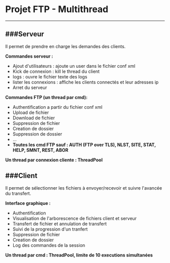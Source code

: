 # Projet FTP - Multithread
---

###Serveur
---

Il permet de prendre en charge les demandes des clients.
 
 **Commandes serveur :**
 
 * Ajout d'utilisateurs : ajoute un user dans le fichier conf xml
 * Kick de connexion : kill le thread du client
 * logs : ouvre le fichier texte des logs
 * lister les connexions : affiche les clients connectés et leur adresses ip
 * Arret du serveur
 
 **Commandes FTP (un thread par cmd):**
 
 * Authentification a partir du fichier conf xml
 * Upload de fichier
 * Download de fichier
 * Suppression de fichier
 * Creation de dossier
 * Suppression de dossier
 * ...
 * **Toutes les cmd FTP sauf : AUTH (FTP over TLS), NLST, SITE, STAT, HELP, SMNT, REST, ABOR**
 
**Un thread par connexion cliente : ThreadPool**
 
 
 
###Client
---

Il permet de sélectionner les fichiers à envoyer/recevoir et suivre l'avancée dutransfert.

**Interface graphique :**

* Authentification
* Visualisation de l'arborescence de fichiers client et serveur
* Transfert de fichier et annulation de transfert
* Suivi de la progression d'un tranfert
* Suppression de fichier
* Creation de dossier
* Log des commandes de la session

**Un thread par cmd : ThreadPool, limite de 10 executions simultanées**
 
 